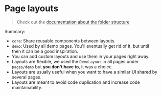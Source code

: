 # Page layouts

> Check out the [documentation about the folder structure](../README.md#folder-structure)

Summary:

- `core`: Share reusable components between layouts.
- `demo`: Used by all demo pages. You'll eventually get rid of it, but until then it can be a good inspiration.
- You can add custom layouts and use them in your pages right away.
- Layouts are flexible, we used the `DemoLayout` in all pages under `pages/demo` but **you don't have to**, it was a choice.
- Layouts are usually useful when you want to have a similar UI shared by several pages.
- Layouts are meant to avoid code duplication and increase code maintainability.
